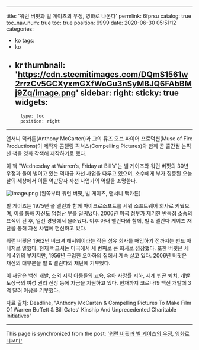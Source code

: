 
---
title: '워런 버핏과 빌 게이츠의 우정, 영화로 나온다'
permlink: 6fprsu
catalog: true
toc_nav_num: true
toc: true
position: 9999
date: 2020-06-30 05:51:12
categories:
- ko
tags:
- ko
- kr
thumbnail: 'https://cdn.steemitimages.com/DQmS1561w2rrzCv5GCXyxmGXfWoGu3nSyMBJQ6FAbBMj9Zq/image.png'
sidebar:
    right:
        sticky: true
widgets:
    -
        type: toc
        position: right
---


앤서니 맥카튼(Anthony McCarten)과 그의 뮤즈 오브 파이어 프로덕션(Muse of Fire Productions)이 제작자 콤펠링 픽쳐스(Compelling Pictures)와 함께 곧 출간될 논픽션 책을 영화 각색해 제작하기로 했다. 

이 책 "Wednesday at Warren’s, Friday at Bill’s"는 빌 게이츠와 워런 버핏의 30년 우정과 둘이 벌이고 있는 역대급 자선 사업을 다루고 있으며, 소수에게 부가 집중된 오늘날의 세상에서  이들 억만장자 자선 사업가의 역할을 조명한다. 


![image.png](https://cdn.steemitimages.com/DQmS1561w2rrzCv5GCXyxmGXfWoGu3nSyMBJQ6FAbBMj9Zq/image.png)
(왼쪽부터 워런 버핏, 빌 게이츠, 앤서니 맥카튼)

빌 게이츠는 1975년 폴 앨런과 함께 마이크로소프트를 세워 소프트웨어 회사로 키웠으며, 이를 통해 자신도 엄청난 부를 일궈냈다. 2006년 미국 정부가 제기한 반독점 소송의 표적이 된 후, 일선 경영에서 물러났다. 이후 아내 멜린다와 함께, 빌 & 멜린다 게이츠 재단을 통해 자선 사업에 헌신하고 있다.

워런 버핏은 1962년 버크셔 해서웨이라는 작은 섬유 회사를 매입하기 전까지는 펀드 매니저로 일했다. 현재 버크셔는 미국에서 세 번째로 큰 회사로 성장했다. 또한 버핏은 세계 4위의 부자지만, 1956년 구입한 오마하의 집에서 계속 살고 있다. 2006년 버핏은 재산의 대부분을 빌 & 멜린다의 재단에 기부했다. 

이 재단은 백신 개발, 소외 지역 아동들의 교육, 유아 사망률 저하, 세계 빈곤 퇴치, 개발도상국의 여성 권리 신장 등에 자금을 지원하고 있다. 현재까지 코로나19 백신 개발에 3억 달러 이상을 기부했다.

자료 출처: Deadline, "Anthony McCarten & Compelling Pictures To Make Film Of Warren Buffett & Bill Gates’ Kinship And Unprecedented Charitable Initiatives"

- - -

This page is synchronized from the post: ['워런 버핏과 빌 게이츠의 우정, 영화로 나온다'](https://steemit.com/@pius.pius/6fprsu)
